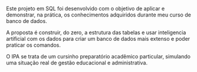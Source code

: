 Este projeto em SQL foi desenvolvido com o objetivo de aplicar e demonstrar, na prática, os conhecimentos adquiridos durante meu curso de banco de dados.

A proposta é construir, do zero, a estrutura das tabelas e usar inteligencia artificial com os dados para criar um banco de dados mais extenso e poder praticar os comandos.

O IPA se trata de um cursinho preparatório acadêmico particular, simulando uma situação real de gestão educacional e administrativa.